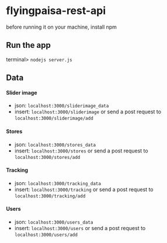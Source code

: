 # flyingpaisa-rest-api

before running it on your machine, install npm  

## Run the app  
terminal> ```nodejs server.js```

## Data
#### Slider image
- json: ```localhost:3000/sliderimage_data```
- insert: ```localhost:3000/sliderimage``` or send a post request to ```localhost:3000/sliderimage/add```
  
#### Stores
- json: ```localhost:3000/stores_data```
- insert: ```localhost:3000/stores``` or send a post request to ```localhost:3000/stores/add```

#### Tracking
- json: ```localhost:3000/tracking_data```
- insert: ```localhost:3000/tracking``` or send a post request to ```localhost:3000/tracking/add```  

#### Users
- json: ```localhost:3000/users_data```
- insert: ```localhost:3000/users``` or send a post request to ```localhost:3000/users/add```